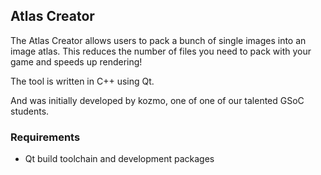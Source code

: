 Atlas Creator
-------------

The Atlas Creator allows users to pack a bunch of single images into an image atlas.
This reduces the number of files you need to pack with your game and speeds up rendering! 

The tool is written in C++ using Qt.

And was initially developed by kozmo, one of one of our talented GSoC students.

### Requirements

- Qt build toolchain and development packages
